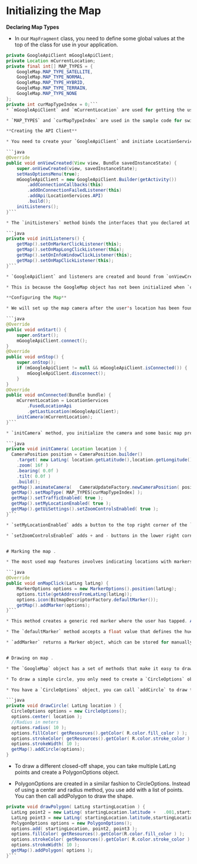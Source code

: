 # Initializing the Map

**Declaring Map Types**
* In our `MapFragment` class, you need to define some global values at the top of the class for use in your application.

```java
private GoogleApiClient mGoogleApiClient;
private Location mCurrentLocation;
private final int[] MAP_TYPES = {
    GoogleMap.MAP_TYPE_SATELLITE,
    GoogleMap.MAP_TYPE_NORMAL,
    GoogleMap.MAP_TYPE_HYBRID,
    GoogleMap.MAP_TYPE_TERRAIN,
    GoogleMap.MAP_TYPE_NONE
};
private int curMapTypeIndex = 0;```
* `mGoogleApiClient` and `mCurrentLocation` are used for getting the user's location for initializing the map camera.

* `MAP_TYPES` and `curMapTypeIndex` are used in the sample code for switching between different map display types.

**Creating the API Client**

* You need to create your `GoogleApiClient` and initiate LocationServices in order to get your user's current location.

```java
@Override
public void onViewCreated(View view, Bundle savedInstanceState) {
    super.onViewCreated(view, savedInstanceState);
    setHasOptionsMenu(true);
    mGoogleApiClient = new GoogleApiClient.Builder(getActivity())
        .addConnectionCallbacks(this)
        .addOnConnectionFailedListener(this)
        .addApi(LocationServices.API)
        .build();
    initListeners();
}```

* The `initListeners` method binds the interfaces that you declared at the top of the class with the GoogleMap object associated with `SupportMapFragment`.

```java
private void initListeners() {
    getMap().setOnMarkerClickListener(this);
    getMap().setOnMapLongClickListener(this);
    getMap().setOnInfoWindowClickListener(this);
    getMap().setOnMapClickListener(this);
}```

* `GoogleApiClient` and listeners are created and bound from `onViewCreated` rather than the `onCreate`.

* This is because the GoogleMap object has not been initialized when `onCreate` is called, so we need to wait until the view is fully created before trying to call `getMap` in order to avoid a `NullPointerException`.

**Configuring the Map**

* We will set up the map camera after the user's location has been found through Play Services, we will use the Play Services lifecycle to drive initializing our map. You can connect the `GoogleApiClient` in onStart.

```java
@Override
public void onStart() {
    super.onStart();
    mGoogleApiClient.connect();
}
@Override
public void onStop() {
    super.onStop();
    if (mGoogleApiClient != null && mGoogleApiClient.isConnected()) {
        mGoogleApiClient.disconnect();
    }
}
@Override
public void onConnected(Bundle bundle) {
    mCurrentLocation = LocationServices
        .FusedLocationApi
        .getLastLocation(mGoogleApiClient);
    initCamera(mCurrentLocation);
}```

* `initCamera` method, you initialize the camera and some basic map properties. You start by creating a CameraPosition object through the `CameraPosition.Builder`, with a target set for the latitude and longitude of your user and a set zoom level.

```java
private void initCamera( Location location ) {
  CameraPosition position = CameraPosition.builder()
    .target( new LatLng( location.getLatitude(),location.getLongitude() ) )
    .zoom( 16f )
    .bearing( 0.0f )
    .tilt( 0.0f )
    .build();
  getMap().animateCamera(   CameraUpdateFactory.newCameraPosition( position ), null );
  getMap().setMapType( MAP_TYPES[curMapTypeIndex] );
  getMap().setTrafficEnabled( true );
  getMap().setMyLocationEnabled( true );
  getMap().getUiSettings().setZoomControlsEnabled( true );
}```

* `setMyLocationEnabled` adds a button to the top right corner of the `MapFragment` that automatically moves the camera to your user's location when pressed.

* `setZoomControlsEnabled` adds + and - buttons in the lower right corner, allowing the user to change the map zoom level without having to use gestures.


# Marking the map .

* The most used map features involves indicating locations with markers. Since a latitude and longitude are needed for adding a marker, you need to use the `OnMapClickListener` to allow the user to pick a spot on the map to place a Marker object.

```java
@Override
public void onMapClick(LatLng latLng) {
    MarkerOptions options = new MarkerOptions().position(latLng);
    options.title(getAddressFromLatLng(latLng));
    options.icon(BitmapDescriptorFactory.defaultMarker());
    getMap().addMarker(options);
}```

* This method creates a generic red marker where the user has tapped. Additional options, such as setting a marker as draggable, can be set through the `MarkerOptions` object .

* The `defaultMarker` method accepts a float value that defines the hue.

* `addMarker` returns a Marker object, which can be stored for manually removing specific markers if needed.


# Drawing on map .

* The `GoogleMap` object has a set of methods that make it easy to draw shapes and place images onto the map.

* To draw a simple circle, you only need to create a `CircleOptions` object, set a radius and center location, and define the stroke/fill colors and size.

* You have a `CircleOptions` object, you can call `addCircle` to draw the defined circle on top of the map. Just like when placing markers, objects that are drawn on the map return an object of the drawn item type so it can be referenced later .

```java
private void drawCircle( LatLng location ) {
  CircleOptions options = new CircleOptions();
  options.center( location );
  //Radius in meters
  options.radius( 10 );
  options.fillColor( getResources().getColor( R.color.fill_color ) );
  options.strokeColor( getResources().getColor( R.color.stroke_color ) );
  options.strokeWidth( 10 );
  getMap().addCircle(options);
}
```

* To draw a different closed-off shape, you can take multiple LatLng points and create a PolygonOptions object.

* PolygonOptions are created in a similar fashion to CircleOptions. Instead of using a center and radius method, you use add with a list of points. You can then call addPolygon to draw the shape.

```java
private void drawPolygon( LatLng startingLocation ) {
  LatLng point2 = new LatLng( startingLocation.latitude +   .001,startingLocation.longitude );
  LatLng point3 = new LatLng( startingLocation.latitude,startingLocation.longitude + .001 );
  PolygonOptions options = new PolygonOptions();
  options.add( startingLocation, point2, point3 );
  options.fillColor( getResources().getColor(R.color.fill_color ) );
  options.strokeColor( getResources().getColor( R.color.stroke_color ) );
  options.strokeWidth( 10 );
  getMap().addPolygon( options );
}```
